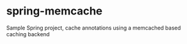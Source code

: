 spring-memcache
===============

Sample Spring project, cache annotations using a memcached based caching backend
